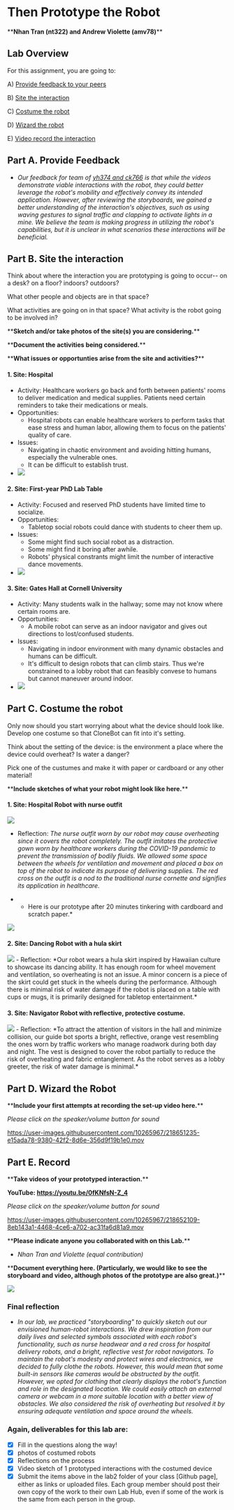 # Then Prototype the Robot
\*\***Nhan Tran (nt322) and Andrew Violette (amv78)**\*\*


## Lab Overview
For this assignment, you are going to:

A) [Provide feedback to your peers](#part-a-provide-feedback)

B) [Site the interaction](#part-b-site-the-interaction)

C) [Costume the robot](#part-c-costume-the-robot)

D) [Wizard the robot](#part-d-wizard-the-robot) 

E) [Video record the interaction](#part-e-record)


## Part A. Provide Feedback

- *Our feedback for team of [yh374 and ck766](https://github.com/DanielZh99/Mobile_HRI_Lab_Hub/tree/main/Lab1) is that while the videos demonstrate viable interactions with the robot, they could better leverage the robot's mobility and effectively convey its intended application. However, after reviewing the storyboards, we gained a better understanding of the interaction's objectives, such as using waving gestures to signal traffic and clapping to activate lights in a mine. We believe the team is making progress in utilizing the robot's capabilities, but it is unclear in what scenarios these interactions will be beneficial.*



## Part B. Site the interaction

Think about where the interaction you are prototyping is going to occur-- on a desk? on a floor? indoors? outdoors?

What other people and objects are in that space?

What activities are going on in that space? What activity is the robot going to be involved in?

\*\***Sketch and/or take photos of the site(s) you are considering.**\*\*

\*\***Document the activities being considered.**\*\*

\*\***What issues or opportunties arise from the site and activities?**\*\*

#### 1. Site: Hospital 
- Activity: Healthcare workers go back and forth between patients' rooms to deliver medication and medical supplies. Patients need certain reminders to take their medications or meals.
- Opportunities:
    - Hospital robots can enable healthcare workers to perform tasks that ease stress and human labor, allowing them to focus on the patients' quality of care.
- Issues:
    - Navigating in chaotic environment and avoiding hitting humans, especially the vulnerable ones.
    - It can be difficult to establish trust.
- <img src="img/site_hospital_bed.png" />

#### 2. Site: First-year PhD Lab Table
- Activity: Focused and reserved PhD students have limited time to socialize. 
- Opportunities:
    - Tabletop social robots could dance with students to cheer them up.
- Issues:
    - Some might find such social robot as a distraction.
    - Some might find it boring after awhile.
    - Robots' physical constrants might limit the number of interactive dance movements.
- <img src="img/site_tabletop.png" />

#### 3. Site: Gates Hall at Cornell University
- Activity: Many students walk in the hallway; some may not know where certain rooms are.
- Opportunities:
    - A mobile robot can serve as an indoor navigator and gives out directions to lost/confused students. 
- Issues:
    - Navigating in indoor environment with many dynamic obstacles and humans can be difficult.
    - It's difficult to design robots that can climb stairs. Thus we're constrained to a lobby robot that can feasibly convese to humans but cannot maneuver around indoor.
- <img src="img/site_gateshall.png" />
## Part C. Costume the robot

Only now should you start worrying about what the device should look like. Develop one costume so that CloneBot can fit into it's setting.

Think about the setting of the device: is the environment a place where the device could overheat? Is water a danger? 

Pick one of the custumes and make it with paper or cardboard or any other material!

\*\***Include sketches of what your robot might look like here.**\*\*
#### 1. Site: Hospital Robot with nurse outfit 

<img src="img/nursebot.png" />

- Reflection: *The nurse outfit worn by our robot may cause overheating since it covers the robot completely. The outfit imitates the protective gown worn by healthcare workers during the COVID-19 pandemic to prevent the transmission of bodily fluids. We allowed some space between the wheels for ventilation and movement and placed a box on top of the robot to indicate its purpose of delivering supplies. The red cross on the outfit is a nod to the traditional nurse cornette and signifies its application in healthcare.*

- * Here is our prototype after 20 minutes tinkering with cardboard and scratch paper.*

<img src="img/IMG_0321.jpg" />


#### 2. Site: Dancing Robot with a hula skirt
<img src="img/hulabot.png" />
- Reflection: *Our robot wears a hula skirt inspired by Hawaiian culture to showcase its dancing ability. It has enough room for wheel movement and ventilation, so overheating is not an issue. A minor concern is a piece of the skirt could get stuck in the wheels during the performance. Although there is minimal risk of water damage if the robot is placed on a table with cups or mugs, it is primarily designed for tabletop entertainment.*

#### 3. Site: Navigator Robot with reflective, protective costume.
<img src="img/guidebot.png" />
- Reflection: *To attract the attention of visitors in the hall and minimize collision, our guide bot sports a bright, reflective, orange vest resembling the ones worn by traffic workers who manage roadwork during both day and night. The vest is designed to cover the robot partially to reduce the risk of overheating and fabric entanglement. As the robot serves as a lobby greeter, the risk of water damage is minimal.*



## Part D. Wizard the Robot


\*\***Include your first attempts at recording the set-up video here.**\*\*

*Please click on the speaker/volume button for sound*

https://user-images.githubusercontent.com/10265967/218651235-e15ada78-9380-42f2-8d6e-356d9f19b1e0.mov



## Part E. Record

\*\***Take videos of your prototyped interaction.**\*\*

**YouTube: https://youtu.be/0fKNfsN-Z_4**

*Please click on the speaker/volume button for sound*

https://user-images.githubusercontent.com/10265967/218652109-8eb143a1-4468-4ce6-a702-ac31fa6d81a9.mov



\*\***Please indicate anyone you collaborated with on this Lab.**\*\*

- *Nhan Tran and Violette (equal contribution)*

\*\***Document everything here. (Particularly, we would like to see the storyboard and video, although photos of the prototype are also great.)**\*\*

<img src="img/IMG_0323.jpeg" />

### Final reflection
- *In our lab, we practiced "storyboarding" to quickly sketch out our envisioned human-robot interactions. We drew inspiration from our daily lives and selected symbols associated with each robot's functionality, such as nurse headwear and a red cross for hospital delivery robots, and a bright, reflective vest for robot navigators. To maintain the robot's modesty and protect wires and electronics, we decided to fully clothe the robots. However, this would mean that some built-in sensors like cameras would be obstructed by the outfit. However, we opted for clothing that clearly displays the robot's function and role in the designated location. We could easily attach an external camera or webcam in a more suitable location with a better view of obstacles. We also considered the risk of overheating but resolved it by ensuring adequate ventilation and space around the wheels.*


### Again, deliverables for this lab are: 

- [x] Fill in the questions along the way! 
- [x] photos of costumed robots
- [x] Reflections on the process
- [x] Video sketch of 1 prototyped interactions with the costumed device
- [x] Submit the items above in the lab2 folder of your class [Github page], either as links or uploaded files. Each group member should post their own copy of the work to their own Lab Hub, even if some of the work is the same from each person in the group.

